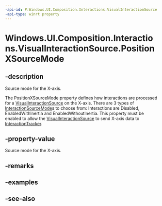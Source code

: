```yaml
---
-api-id: P:Windows.UI.Composition.Interactions.VisualInteractionSource.PositionXSourceMode
-api-type: winrt property
---
```


<!-- Property syntax
public Windows.UI.Composition.Interactions.InteractionSourceMode PositionXSourceMode { get;  set; }
-->

# Windows.UI.Composition.Interactions.VisualInteractionSource.PositionXSourceMode

## -description
Source mode for the X-axis.

The PositionXSourceMode property defines how interactions are processed for a [VisualInteractionSource](visualinteractionsource.md) on the X-axis. There are 3 types of [InteractionSourceMode](interactionsourcemode.md)s to choose from: Interactions are Disabled, EnabledWithInertia and EnabledWithoutInertia. This property must be enabled to allow the [VisualInteractionSource](visualinteractionsource.md) to send X-axis data to [InteractionTracker](interactiontracker.md).



## -property-value
Source mode for the X-axis.

## -remarks

## -examples

## -see-also
